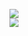 [![](https://img.shields.io/badge/Made%20With-Github%20Spray-lightgrey.svg?style=for-the-badge&logo=github)](https://github.com/Annihil/github-spray#2322)  
[![](https://i.imgur.com/2DrTn0Z.gif)](https://github.com/Annihil/github-spray)